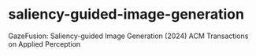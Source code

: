 # saliency-guided-image-generation
GazeFusion: Saliency-guided Image Generation (2024) ACM Transactions on Applied Perception
